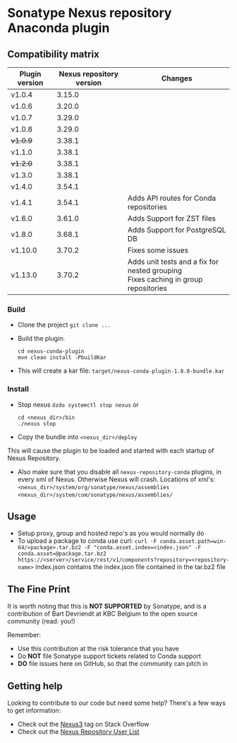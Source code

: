 # Sonatype Nexus repository Anaconda plugin

Compatibility matrix
---------------------------------------------
| Plugin version | Nexus repository version | Changes                                |
|----------------|--------------------------|----------------------------------------|
| v1.0.4         | 3.15.0                   |                                        |
| v1.0.6         | 3.20.0                   |                                        |
| v1.0.7         | 3.29.0                   |                                        |
| v1.0.8         | 3.29.0                   |                                        |
| ~~v1.0.9~~     | 3.38.1                   |                                        |
| v1.1.0         | 3.38.1                   |                                        |
| ~~v1.2.0~~     | 3.38.1                   |                                        |
| v1.3.0         | 3.38.1                   |                                        |
| v1.4.0         | 3.54.1                   |                                        |
| v1.4.1         | 3.54.1                   | Adds API routes for Conda repositories |
| v1.6.0         | 3.61.0                   | Adds Support for ZST files             |
| v1.8.0         | 3.68.1                   | Adds Support for PostgreSQL DB         |
| v1.10.0        | 3.70.2                   | Fixes some issues                      |
| v1.13.0| 3.70.2 | Adds unit tests and a fix for nested grouping<br> Fixes caching in group repositories |



### Build
* Clone the project
  `git clone ...`

* Build the plugin:
  ```
  cd nexus-conda-plugin
  mvn clean install -PbuildKar
  ```

* This will create a kar file:  `target/nexus-conda-plugin-1.8.0-bundle.kar`

### Install

* Stop nexus
  `dzdo systemctl stop nexus`
  or
    ```
    cd <nexus_dir>/bin
    ./nexus stop
    ```

* Copy the bundle into `<nexus_dir>/deploy`

This will cause the plugin to be loaded and started with each startup of Nexus Repository.

* Also make sure that you disable all `nexus-repository-conda` plugins, in every xml of Nexus. Otherwise Nexus will crash.
  Locations of xml's:
  `<nexus_dir>/system/org/sonatype/nexus/assemblies`
  `<nexus_dir>/system/com/sonatype/nexus/assemblies/`

## Usage

* Setup proxy, group and hosted repo's as you would normally do
* To upload a package to conda use curl:
  `curl -F conda.asset.path=win-64/<package>.tar.bz2 -F "conda.asset.index=<index.json" -F conda.asset=@package.tar.bz2  https://<server>/service/rest/v1/components?repository=<repository-name>`
  index.json contains the index.json file contained in the tar.bz2 file

## The Fine Print

It is worth noting that this is **NOT SUPPORTED** by Sonatype, and is a contribution of Bart Devriendt at KBC Belgium
to the open source community (read: you!)

Remember:

* Use this contribution at the risk tolerance that you have
* Do **NOT** file Sonatype support tickets related to Conda support
* **DO** file issues here on GitHub, so that the community can pitch in

## Getting help

Looking to contribute to our code but need some help? There's a few ways to get information:

* Check out the [Nexus3](http://stackoverflow.com/questions/tagged/nexus3) tag on Stack Overflow
* Check out the [Nexus Repository User List](https://groups.google.com/a/glists.sonatype.com/forum/?hl=en#!forum/nexus-users)
